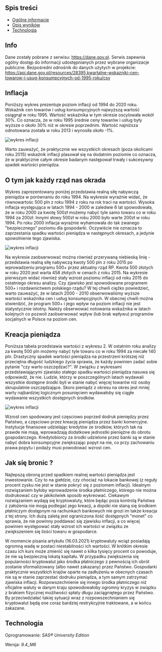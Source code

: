 ## Spis treści
* [Ogólne informacje](#Info)
* [Opis wyników](#Inflacja)
* [Technologia](#Technologia)

## Info

Dane zostały pobrane z serwisu: https://dane.gov.pl. Serwis zapewnia ogólny dostęp do informacji udostępnianych przez wybrane organizacje publiczne. Bezpośredni odnośnik do
danych użytych w projekcie: https://api.dane.gov.pl/resources/28395,kwartalne-wskazniki-cen-towarow-i-usug-konsumpcyjnych-od-1995-roku/csv

## Inflacja

Poniższy wykres prezentuje poziom inflacji od 1994 do 2020 roku. Wskaźnik cen towarów i usług konsumpcyjnych najwyższą wartość osiągnął w roku 1995. Wartość wskaźnika w tym 
okresie oscylowała wokół 30%. Co oznacza, że w roku 1995 średnie ceny towarów i usług były wyższe o około 30% niż w okresie poprzednim. Wartość najniższa odnotowana została 
w roku 2013 i wynosiła około -1%.

![wykres inflacji](https://github.com/WHHY100/SAS_INFLATION_POLAND/blob/main/img/Inflacja.jpg?raw=true)

Warto zauważyć, że praktycznie we wszystkich okresach (poza okolicami roku 2015) wskaźnik inflacji plasował się na dodatnim poziomie co oznacza, że w praktycznie całym okresie 
badanym następował trwały i sukcesywny spadek wartości pieniądza.

## O tym jak każdy rząd nas okrada

Wykres zaprezentowany poniżej przedstawia realną siłę nabywczą pieniądza w porównaniu do roku 1994. Na wykresie wyraźnie widać, że równowartośc 500 pln  z roku 1994 z roku na rok
traci na wartości. Wysoka inflacja występująca w latach 1994 - 2000 w zaledwie 6 lat spowodowała, że w roku 2000 za kwotę 500zł możemy nabyć tyle samo towaru co w roku 1994 za 
200zł. Innymi słowy 500zł w roku 2000 było warte 200zł w roku 1994. Po roku 2000 inflacja wyraźnie wyhamowała do tak zwanego "bezpiecznego" poziomu dla gospodarki. Oczywiście
nie oznacza to zaprzestania spadku wartości pieniądza w następnych okresach, a jedynie spowolnienie tego zjawiska.

![wykres inflacji](https://github.com/WHHY100/SAS_INFLATION_POLAND/blob/main/img/Realna_sila_nabywcza_pieniadza.jpg?raw=true)

Na wykresie zaobserwować można również przerywaną niebieską linię - przedstawia realną siłę nabywczą kwoty 500 pln z roku 2015 po wprowadzeniu programu 500+ przez aktualny rząd 
RP. Kwota 500 złotych w roku 2020 jest warta 458 złotych w cenach z roku 2015. Na wykresie pierwszym widać również stały wzrost poziomu 
inflacji od roku 2015 do ostatniego okresu analizy. Czy zjawisko jest spowodowane programem 500+ i rozdawnictwem polskiego rządu? W tej chwili ciężko powiedzieć, 
warto zauważyć, że w latach 2000 - 2010 obserwowaliśmy wyższe wartości wskaźnika cen i usług konsumpcyjnych. W obecnej chwili można stwierdzić, że program 500+ i 
jego wpływ na poziom inflacji nie jest statystycznie istotny. Należy obserwować notowania wskaźnika w latach kolejnych co pozwoli zaobserwować wpływ (lub brak wpływu) 
programów socjalnych w Polsce na poziom cen.

## Kreacja pieniądza

Poniższa tabela przedstawia wartości z wykresu 2. W ostatnim roku analizy za kwotę 500 pln możemy nabyć tyle towaru co w roku 1994 za niecałe 140 pln. Drastyczny spadek 
wartości pieniądza na przestrzeni krótszej niż przeciętna długość ludzkiego życia sprawia, że każdy powinien zadać sobie pytanie "czy warto oszczędzać?". W związku z 
wykresami przedstawiającymi zjawisko stałego spadku wartości pieniądza nasuwa się odpowiedź, że nie. Ludzie, którzy w poszczególnych latach wydawali wszystkie dostępne środki
byli w stanie nabyć więcej towarów niż osoby skrupulatnie oszczędzające. Skoro pieniądz z okresu na okres jest mniej warty najbardziej logicznym posunięciem wydawałoby się
ciągłe wydawanie wszystkich dostępnych środków. 

![wykres inflacji](https://github.com/WHHY100/SAS_INFLATION_POLAND/blob/main/img/Tabela_wartosc_pieniadza.jpg?raw=true)

Wzrost cen spodowany jest częsciowo poprzed dodruk pieniędzy przez Państwo, a częsciowo przez kreację pieniądza przez banki 
komercyjne. Instytucje finansowe udzielając kredytów ze środków, których tak na prawde nie mają, wprowadzają dodatkowe jednostki pieniężne do obrotu gospodarczego.
Kredytobiorcy za środki udzielone przez banki są w stanie nabyć dobra konsumpcyjne zwiększając popyt na nie, co przy zachowaniu prawa popytu i podaży musi powodować 
wzrost cen.

## Jak się bronic ?

Najlepszą obroną przed spadkiem realnej wartości pieniądza jest inwestowanie. Czy to na giełdzie, czy chociaż na lokacie bankowej (z reguły procent zysku nie jest w stanie
pokryć się z poziomem inflacji). Idealnym rozwiązaniem byłoby wprowadzenie środka płatniczego, którego nie można dodrukować czy w jakikolwiek sposób wykreować. Ciekawym rozwiązaniem
wydają się kryptowaluty, które będąc poza kontrolą Państwa z założenia nie mogą podlegać jego kreacji, a dopóki nie staną się środkiem płatniczym dostępnym na rachunkach
bankowych nie grozi im także kreacja z tej strony. Ich dużą zaletą jest ograniczona ilość dostępnych "monet" co sprawia, że nie powinny poddawać się zjawisku inflacji, a co więcej
powinien występować stały wzrost ich wartości w związku ze zwiększeniem się ilości towaru w gospodarce.

W momencie pisania artykułu (16.03.2021) kryptowaluty wciąż posiadają ogromną wadę w postaci niestabilności ich wartości. W krótkim okresie czasu ich kurs może zmienić się
nawet o kilka tysięcy procent co powoduje, że nie są bezpieczną lokatą kapitału. W przypadku zwiększenia się popularności
kryptowalut jako środka płatniczego z pewnością ich obrót zostanie sformalizowany (albo nawet zakazany) przez Państwo. Gospodarki praktycznie wszystkich krajów oparte na zadłużeniu w obecnych
czasach nie są w stanie zaprzestać dodruku pieniądza, a tym samym zatrzymać zjawiska inflacji. Rozpowszechnienie się innego środka płatniczego niż oficjalne waluty
w danym kraju spowodowałoby ogromny kryzys w związku z brakiem fizycznej możliwości spłaty długu zaciągniętego przez Państwo. By przeciwdziałać takiej sytuacji wraz z 
rozpowszechnianiem się kryptowalut będą one coraz bardziej restrykcyjnie traktowane, a w końcu zakazane.

## Technologia

Oprogramowanie: *SAS® University Edition*

Wersja: *9.4_M6*
